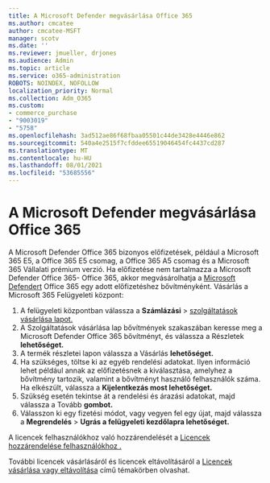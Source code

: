 ```yaml
---
title: A Microsoft Defender megvásárlása Office 365
ms.author: cmcatee
author: cmcatee-MSFT
manager: scotv
ms.date: ''
ms.reviewer: jmueller, drjones
ms.audience: Admin
ms.topic: article
ms.service: o365-administration
ROBOTS: NOINDEX, NOFOLLOW
localization_priority: Normal
ms.collection: Adm_O365
ms.custom:
- commerce_purchase
- "9003019"
- "5758"
ms.openlocfilehash: 3ad512ae86f68fbaa05501c44de3428e4446e862
ms.sourcegitcommit: 540a4e2515f7cfddee65519046454fc4437cd287
ms.translationtype: MT
ms.contentlocale: hu-HU
ms.lasthandoff: 08/01/2021
ms.locfileid: "53685556"
---
```

# <a name="purchase-microsoft-defender-for-office-365"></a>A Microsoft Defender megvásárlása Office 365

A Microsoft Defender Office 365 bizonyos előfizetések, például a Microsoft 365 E5, a Office 365 E5 csomag, a Office 365 A5 csomag és a Microsoft 365 Vállalati prémium verzió. Ha előfizetése nem tartalmazza a Microsoft Defender Office 365- Office 365, akkor megvásárolhatja a [Microsoft Defendert](/microsoft-365/security/office-365-security/office-365-atp) Office 365 egy adott előfizetéshez bővítményként. Vásárlás a Microsoft 365 Felügyeleti központ:

1. A felügyeleti központban válassza a **Számlázási**  >  [szolgáltatások vásárlása lapot.](https://go.microsoft.com/fwlink/p/?linkid=868433)
2. A Szolgáltatások vásárlása lap bővítmények  szakaszában keresse meg a Microsoft Defender Office 365 bővítményt, és válassza a Részletek **lehetőséget.** 
3. A termék részletei lapon válassza a Vásárlás **lehetőséget.**
4. Ha szükséges, töltse ki az egyéb rendelési adatokat. Ilyen információ lehet például annak az előfizetésnek a kiválasztása, amelyhez a bővítmény tartozik, valamint a bővítményt használó felhasználók száma. Ha elkészült, válassza a **Kijelentkezás most lehetőséget.**
5. Szükség esetén tekintse át a rendelési és árazási adatokat, majd válassza a Tovább **gombot.**
6. Válasszon ki egy fizetési módot, vagy vegyen fel egy újat, majd válassza a **Megrendelés**  >  **Ugrás a felügyeleti kezdőlapra lehetőséget.**

A licencek felhasználókhoz való hozzárendelését a [Licencek hozzárendelése felhasználókhoz .](/microsoft-365/admin/manage/assign-licenses-to-users)

További licencek vásárlásáról és licencek eltávolításáról a [Licencek vásárlása vagy eltávolítása](/microsoft-365/commerce/licenses/buy-licenses#buy-or-remove-licenses-for-your-business-subscription) című témakörben olvashat.